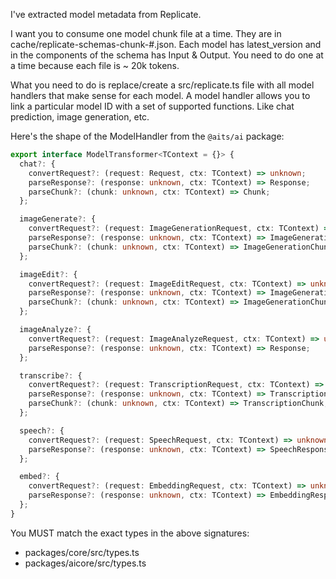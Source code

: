 I've extracted model metadata from Replicate. 

I want you to consume one model chunk file at a time. They are in cache/replicate-schemas-chunk-#.json. Each model has latest_version and in the components of the schema has Input & Output. You need to do one at a time because each file is ~ 20k tokens.

What you need to do is replace/create a src/replicate.ts file with all model handlers that make sense for each model. A model handler allows you to link a particular model ID with a set of supported functions. Like chat prediction, image generation, etc.

Here's the shape of the ModelHandler from the `@aits/ai` package:

```ts
export interface ModelTransformer<TContext = {}> {
  chat?: {
    convertRequest?: (request: Request, ctx: TContext) => unknown;
    parseResponse?: (response: unknown, ctx: TContext) => Response;
    parseChunk?: (chunk: unknown, ctx: TContext) => Chunk;
  };

  imageGenerate?: {
    convertRequest?: (request: ImageGenerationRequest, ctx: TContext) => unknown;
    parseResponse?: (response: unknown, ctx: TContext) => ImageGenerationResponse;
    parseChunk?: (chunk: unknown, ctx: TContext) => ImageGenerationChunk;
  };

  imageEdit?: {
    convertRequest?: (request: ImageEditRequest, ctx: TContext) => unknown;
    parseResponse?: (response: unknown, ctx: TContext) => ImageGenerationResponse;
    parseChunk?: (chunk: unknown, ctx: TContext) => ImageGenerationChunk;
  };

  imageAnalyze?: {
    convertRequest?: (request: ImageAnalyzeRequest, ctx: TContext) => unknown;
    parseResponse?: (response: unknown, ctx: TContext) => Response;
  };

  transcribe?: {
    convertRequest?: (request: TranscriptionRequest, ctx: TContext) => unknown;
    parseResponse?: (response: unknown, ctx: TContext) => TranscriptionResponse;
    parseChunk?: (chunk: unknown, ctx: TContext) => TranscriptionChunk;
  };

  speech?: {
    convertRequest?: (request: SpeechRequest, ctx: TContext) => unknown;
    parseResponse?: (response: unknown, ctx: TContext) => SpeechResponse;
  };

  embed?: {
    convertRequest?: (request: EmbeddingRequest, ctx: TContext) => unknown;
    parseResponse?: (response: unknown, ctx: TContext) => EmbeddingResponse;
  };
}
```

You MUST match the exact types in the above signatures:
- packages/core/src/types.ts
- packages/aicore/src/types.ts
